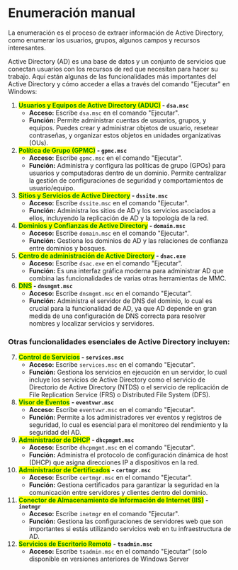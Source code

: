 # Enumeración manual

La enumeración es el proceso de extraer información de Active Directory, como enumerar los usuarios, grupos, algunos campos y recursos interesantes.

Active Directory (AD) es una base de datos y un conjunto de servicios que conectan usuarios con los recursos de red que necesitan para hacer su trabajo. Aquí están algunas de las funcionalidades más importantes del Active Directory y cómo acceder a ellas a través del comando "Ejecutar" en Windows:

1. <mark style="color:green;">**Usuarios y Equipos de Active Directory (ADUC)**</mark>**&#x20;- `dsa.msc`**
   * **Acceso:** Escribe `dsa.msc` en el comando "Ejecutar".
   * **Función:** Permite administrar cuentas de usuarios, grupos, y equipos. Puedes crear y administrar objetos de usuario, resetear contraseñas, y organizar estos objetos en unidades organizativas (OUs).
2. <mark style="color:green;">**Política de Grupo (GPMC)**</mark>**&#x20;- `gpmc.msc`**
   * **Acceso:** Escribe `gpmc.msc` en el comando "Ejecutar".
   * **Función:** Administra y configura las políticas de grupo (GPOs) para usuarios y computadoras dentro de un dominio. Permite centralizar la gestión de configuraciones de seguridad y comportamientos de usuario/equipo.
3. <mark style="color:green;">**Sitios y Servicios de Active Directory**</mark>**&#x20;- `dssite.msc`**
   * **Acceso:** Escribe `dssite.msc` en el comando "Ejecutar".
   * **Función:** Administra los sitios de AD y los servicios asociados a ellos, incluyendo la replicación de AD y la topología de la red.
4. <mark style="color:green;">**Dominios y Confianzas de Active Directory**</mark>**&#x20;- `domain.msc`**
   * **Acceso:** Escribe `domain.msc` en el comando "Ejecutar".
   * **Función:** Gestiona los dominios de AD y las relaciones de confianza entre dominios y bosques.
5. <mark style="color:green;">**Centro de administración de Active Directory**</mark>**&#x20;- `dsac.exe`**
   * **Acceso:** Escribe `dsac.exe` en el comando "Ejecutar".
   * **Función:** Es una interfaz gráfica moderna para administrar AD que combina las funcionalidades de varias otras herramientas de MMC.
6. <mark style="color:green;">**DNS**</mark>**&#x20;- `dnsmgmt.msc`**
   * **Acceso:** Escribe `dnsmgmt.msc` en el comando "Ejecutar".
   * **Función:** Administra el servidor de DNS del dominio, lo cual es crucial para la funcionalidad de AD, ya que AD depende en gran medida de una configuración de DNS correcta para resolver nombres y localizar servicios y servidores.

### **Otras funcionalidades esenciales de Active Directory incluyen:**

7. <mark style="color:green;">**Control de Servicios**</mark>**&#x20;- `services.msc`**
   * **Acceso:** Escribe `services.msc` en el comando "Ejecutar".
   * **Función:** Gestiona los servicios en ejecución en un servidor, lo cual incluye los servicios de Active Directory como el servicio de Directorio de Active Directory (NTDS) o el servicio de replicación de File Replication Service (FRS) o Distributed File System (DFS).
8. <mark style="color:green;">**Visor de Eventos**</mark> **- `eventvwr.msc`**
   * **Acceso:** Escribe `eventvwr.msc` en el comando "Ejecutar".
   * **Función:** Permite a los administradores ver eventos y registros de seguridad, lo cual es esencial para el monitoreo del rendimiento y la seguridad del AD.
9. <mark style="color:green;">**Administrador de DHCP**</mark>**&#x20;- `dhcpmgmt.msc`**
   * **Acceso:** Escribe `dhcpmgmt.msc` en el comando "Ejecutar".
   * **Función:** Administra el protocolo de configuración dinámica de host (DHCP) que asigna direcciones IP a dispositivos en la red.
10. <mark style="color:green;">**Administrador de Certificados**</mark>**&#x20;- `certmgr.msc`**
    * **Acceso:** Escribe `certmgr.msc` en el comando "Ejecutar".
    * **Función:** Gestiona certificados para garantizar la seguridad en la comunicación entre servidores y clientes dentro del dominio.
11. <mark style="color:green;">**Conector de Almacenamiento de Información de Internet (IIS)**</mark> **- `inetmgr`**
    * **Acceso:** Escribe `inetmgr` en el comando "Ejecutar".
    * **Función:** Gestiona las configuraciones de servidores web que son importantes si estás utilizando servicios web en tu infraestructura de AD.
12. <mark style="color:green;">**Servicios de Escritorio Remoto**</mark> **- `tsadmin.msc`**
    * **Acceso:** Escribe `tsadmin.msc` en el comando "Ejecutar" (solo disponible en versiones anteriores de Windows Server
